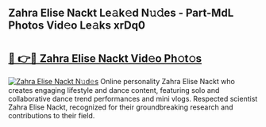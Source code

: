 ## Zahra Elise Nackt Le𝚊k𝚎d N𝚞𝚍es - Part-MdL Photos Vid𝚎o Le𝚊ks xrDq0

# <h2><a href="http://fbases.evod.top/?m=Zahra+Elise+Nackt">🔗 👉🔴 Zahra Elise Nackt Vid𝚎o Ph𝚘t𝚘s</a></h2>

[![Zahra Elise Nackt N𝚞d𝚎s](https://i.imgur.com/8V9OHl7.gif)](http://fbases.evod.top/?m=Zahra+Elise+Nackt)
Online personality Zahra Elise Nackt who creates engaging lifestyle and dance content, featuring solo and collaborative dance trend performances and mini vlogs. Respected scientist Zahra Elise Nackt, recognized for their groundbreaking research and contributions to their field. 
